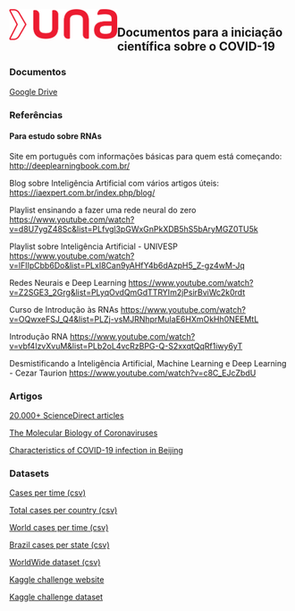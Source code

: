 <img src="./una.png" width="193px" height="55px" align="left">

## Documentos para a iniciação científica sobre o COVID-19

### Documentos

[Google Drive](https://drive.google.com/drive/folders/1k1TRbhb2Dg3kQkVrOmlWze7gvhNT8viH)

### Referências

#### Para estudo sobre RNAs

Site em português com informações básicas para quem está começando:
http://deeplearningbook.com.br/

Blog sobre Inteligência Artificial com vários artigos úteis:
https://iaexpert.com.br/index.php/blog/

Playlist ensinando a fazer uma rede neural do zero
https://www.youtube.com/watch?v=d8U7ygZ48Sc&list=PLfvgl3pGWxGnPkXDB5hS5bAryMGZ0TU5k

Playlist sobre Inteligência Artificial - UNIVESP
https://www.youtube.com/watch?v=lFIIpCbb6Do&list=PLxI8Can9yAHfY4b6dAzpH5_Z-gz4wM-Jq

Redes Neurais e Deep Learning
https://www.youtube.com/watch?v=Z2SGE3_2Grg&list=PLyqOvdQmGdTTRYIm2jPsirBviWc2k0rdt

Curso de Introdução às RNAs
https://www.youtube.com/watch?v=OQwxeFSJ_Q4&list=PLZj-vsMJRNhprMuIaE6HXmOkHh0NEEMtL

Introdução RNA
https://www.youtube.com/watch?v=vbf4IzvXvuM&list=PLb2oL4vcRzBPG-Q-S2xxqtQqRf1iwy6yT

Desmistificando a Inteligência Artificial, Machine Learning e Deep Learning - Cezar Taurion
https://www.youtube.com/watch?v=c8C_EJcZbdU

### Artigos

[20.000+ ScienceDirect articles](https://www.sciencedirect.com/search/advanced?qs=%22COVID-19%22%20OR%20Coronavirus%20OR%20%22Corona%20virus%22%20OR%20%222019-nCoV%22%20OR%20%22SARS-CoV%22%20OR%20%22MERS-CoV%22%20OR%20%E2%80%9CSevere%20Acute%20Respiratory%20Syndrome%E2%80%9D%20OR%20%E2%80%9CMiddle%20East%20Respiratory%20Syndrome%E2%80%9D&show=100&ent=true)

[The Molecular Biology of Coronaviruses](https://www.sciencedirect.com/science/article/pii/S0065352706660053?via%3Dihub)

[Characteristics of COVID-19 infection in Beijing](https://www.sciencedirect.com/science/article/pii/S0163445320301018)

### Datasets

[Cases per time (csv)](https://raw.githubusercontent.com/CSSEGISandData/COVID-19/web-data/data/cases_time.csv)

[Total cases per country (csv)](https://raw.githubusercontent.com/CSSEGISandData/COVID-19/web-data/data/cases_country.csv)

[World cases per time (csv)](https://raw.githubusercontent.com/datasets/covid-19/master/data/worldwide-aggregated.csv)

[Brazil cases per state (csv)](https://brasil.io/dataset/covid19/caso?format=csv)

[WorldWide dataset (csv)](https://raw.githubusercontent.com/beoutbreakprepared/nCoV2019/master/latest_data/latestdata.csv)

[Kaggle challenge website](https://www.kaggle.com/allen-institute-for-ai/CORD-19-research-challenge)

[Kaggle challenge dataset](https://drive.google.com/file/d/1Kt5GKeOFGa0rv2_Hglg4-yhPdKLpbaF8/view?usp=sharing)